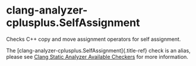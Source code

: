 # clang-analyzer-cplusplus.SelfAssignment

Checks C++ copy and move assignment operators for self assignment.

The [clang-analyzer-cplusplus.SelfAssignment]{.title-ref} check is an
alias, please see [Clang Static Analyzer Available
Checkers](https://clang.llvm.org/docs/analyzer/checkers.html#cplusplus-stringchecker)
for more information.
